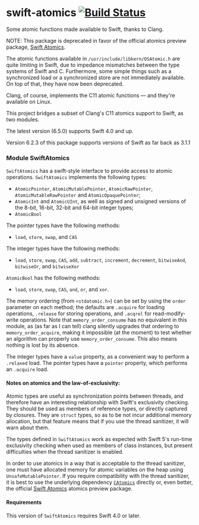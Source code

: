 # swift-atomics [![Build Status](https://travis-ci.org/glessard/swift-atomics.svg?branch=main)](https://travis-ci.org/glessard/swift-atomics)
Some atomic functions made available to Swift, thanks to Clang.

NOTE: This package is deprecated in favor of the official atomics preview package, [Swift Atomics](https://github.com/apple/swift-atomics).

The atomic functions available in `/usr/include/libkern/OSAtomic.h` are quite limiting in Swift, due to impedance mismatches between the type systems of Swift and C. Furthermore, some simple things such as a synchronized load or a synchronized store are not immediately available. On top of that, they have now been deprecated.

Clang, of course, implements the C11 atomic functions &mdash; and they're available on Linux.

This project bridges a subset of Clang's C11 atomics support to Swift, as two modules.

The latest version (6.5.0) supports Swift 4.0 and up.

Version 6.2.3 of this package supports versions of Swift as far back as 3.1.1

### Module SwiftAtomics

`SwiftAtomics` has a swift-style interface to provide access to atomic operations.
`SwiftAtomics` implements the following types:
- `AtomicPointer`, `AtomicMutablePointer`, `AtomicRawPointer`, `AtomicMutableRawPointer` and `AtomicOpaquePointer`;
- `AtomicInt` and `AtomicUInt`, as well as signed and unsigned versions of the 8-bit, 16-bit, 32-bit and 64-bit integer types;
- `AtomicBool`

The pointer types have the following methods:
- `load`, `store`, `swap`, and `CAS`

The integer types have the following methods:
- `load`, `store`, `swap`, `CAS`, `add`, `subtract`, `increment`, `decrement`, `bitwiseAnd`, `bitwiseOr`, and `bitwiseXor`

`AtomicBool` has the following methods:
- `load`, `store`, `swap`, `CAS`, `and`, `or`, and `xor`.

The memory ordering (from `<stdatomic.h>`) can be set by using the `order` parameter on each method; the defaults are `.acquire` for loading operations, `.release` for storing operations, and `.acqrel` for read-modify-write operations. Note that `memory_order_consume` has no equivalent in this module, as (as far as I can tell) clang silently upgrades that ordering to `memory_order_acquire`, making it impossible (at the moment) to test whether an algorithm can properly use `memory_order_consume`. This also means nothing is lost by its absence.

The integer types have a `value` property, as a convenient way to perform a `.relaxed` load.
The pointer types have a `pointer` property, which performs an `.acquire` load.

#### Notes on atomics and the law-of-exclusivity:

Atomic types are useful as synchronization points between threads, and therefore have an interesting relationship with Swift's exclusivity checking. They should be used as members of reference types, or directly captured by closures. They are `struct` types, so as to be not incur additional memory allocation, but that feature means that if you use the thread sanitizer, it will warn about them.

The types defined in `SwiftAtomics` work as expected with Swift 5's run-time exclusivity checking when used as members of class instances, but present difficulties when the thread sanitizer is enabled.

In order to use atomics in a way that is acceptable to the thread sanitizer, one must have allocated memory for atomic variables on the heap using `UnsafeMutablePointer`. If you require compatibility with the thread sanitizer, it is best to use the underlying dependency [`CAtomics`](https://github.com/glessard/CAtomics) directly or, even better, the official [Swift Atomics](https://github.com/apple/swift-atomics) atomics preview package.

#### Requirements

This version of `SwiftAtomics` requires Swift 4.0 or later.
